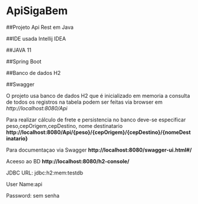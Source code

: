 # ApiSigaBem
##Projeto Api Rest em Java

##IDE usada Intellij IDEA

##JAVA 11

##Spring Boot

##Banco de dados H2

##Swagger

O projeto usa banco de dados H2 que é inicializado em memoria
a consulta de todos os registros na tabela podem ser feitas via browser em *http://localhost:8080/Api*

Para realizar cálculo de frete e persistencia no banco deve-se especificar peso,cepOrigem,cepDestino, nome destinatario
**http://localhost:8080/Api/{peso}/{cepOrigem}/{cepDestino}/{nomeDestinatario}**

Para documentaçao via Swagger **http://localhost:8080/swagger-ui.html#/**


Aceeso ao BD **http://localhost:8080/h2-console/**

JDBC URL: jdbc:h2:mem:testdb

User Name:api

Password: sem senha
